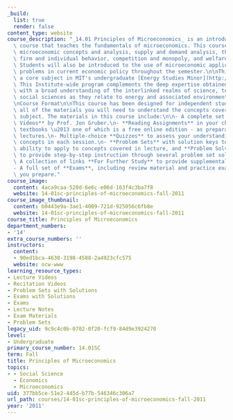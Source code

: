 ```yaml
---
_build:
  list: true
  render: false
content_type: website
course_description: "_14.01 Principles of Microeconomics_ is an introductory undergraduate\
  \ course that teaches the fundamentals of microeconomics. This course introduces\
  \ microeconomic concepts and analysis, supply and demand analysis, theories of the\
  \ firm and individual behavior, competition and monopoly, and welfare economics.\
  \ Students will also be introduced to the use of microeconomic applications to address\
  \ problems in current economic policy throughout the semester.\n\nThis course is\
  \ a core subject in MIT's undergraduate [Energy Studies Minor](http://mitei.mit.edu/education/energy-minor).\
  \ This Institute-wide program complements the deep expertise obtained in any major\
  \ with a broad understanding of the interlinked realms of science, technology, and\
  \ social sciences as they relate to energy and associated environmental challenges.\n\
  \nCourse Format\n\nThis course has been designed for independent study. It includes\
  \ all of the materials you will need to understand the concepts covered in this\
  \ subject. The materials in this course include:\n\n- A complete set of **Lecture\
  \ Videos** by Prof. Jon Gruber.\n- **Reading Assignments** in your choice of two\
  \ textbooks \u2013 one of which is a free online edition - as preparation for the\
  \ lectures.\n- Multiple-choice **Quizzes** to assess your understanding of the key\
  \ concepts in each session.\n- **Problem Sets** with solution keys to test your\
  \ ability to apply to concepts covered in lecture, and **Problem Solving Videos**\
  \ to provide step-by-step instruction through several problem set solutions.\n-\
  \ A collection of links **For Further Study** to provide supplemental online content.\n\
  - A full set of **Exams**, including review material and practice exams to help\
  \ you prepare."
course_image:
  content: 4aca9caa-520d-6e6c-e06d-163f4c3ba7f8
  website: 14-01sc-principles-of-microeconomics-fall-2011
course_image_thumbnail:
  content: b0443e9a-3ae1-4009-721d-925056c6fb8e
  website: 14-01sc-principles-of-microeconomics-fall-2011
course_title: Principles of Microeconomics
department_numbers:
- '14'
extra_course_numbers: ''
instructors:
  content:
  - 90ed1bca-4638-3198-4588-2a4923cfc575
  website: ocw-www
learning_resource_types:
- Lecture Videos
- Recitation Videos
- Problem Sets with Solutions
- Exams with Solutions
- Exams
- Lecture Notes
- Exam Materials
- Problem Sets
legacy_uid: 9c9c4c0b-0702-0f20-fcf9-84d9e3924270
level:
- Undergraduate
primary_course_number: 14.01SC
term: Fall
title: Principles of Microeconomics
topics:
- - Social Science
  - Economics
  - Microeconomics
uid: 377bb5ce-51e2-445d-b77b-546346c306a7
url_path: courses/14-01sc-principles-of-microeconomics-fall-2011
year: '2011'
---
```

